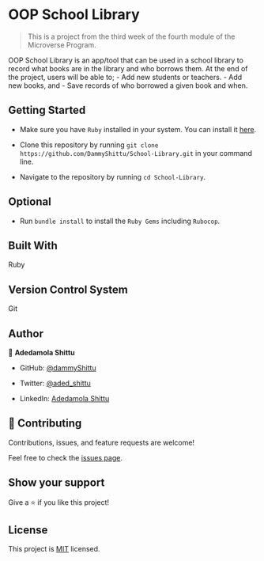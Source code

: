 # OOP School Library

> This is a project from the third week of the fourth module of the Microverse Program.

OOP School Library is an app/tool that can be used in a school library to record what books are in the library and who borrows them. At the end of the project, users will be able to;
     - Add new students or teachers.
     - Add new books, and
     - Save records of who borrowed a given book and when.


## Getting Started

- Make sure you have `Ruby` installed in your system. You can install it [here](https://www.ruby-lang.org/en/documentation/installation/
).

- Clone this repository by running `git clone https://github.com/DammyShittu/School-Library.git` in your command line.

- Navigate to the repository by running `cd School-Library`.

## Optional

- Run `bundle install` to install the `Ruby Gems` including `Rubocop`.

## Built With

Ruby

## Version Control System

Git

## Author

👤 **Adedamola Shittu**

- GitHub: [@dammyShittu](https://github.com/DammyShittu/)

- Twitter: [@aded_shittu](https://twitter.com/aded_shittu/)

- LinkedIn: [Adedamola Shittu](https://www.linkedin.com/in/adedamolashittu/)

## 🤝 Contributing

Contributions, issues, and feature requests are welcome!

Feel free to check the [issues page](https://github.com/DammyShittu/School-Library/issues).

## Show your support

Give a ⭐️ if you like this project!

## License

This project is [MIT](LICENSE) licensed.
